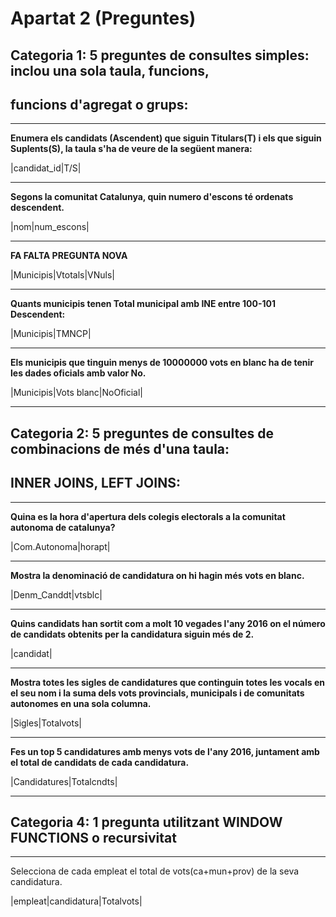Apartat 2 (Preguntes)
=====================

Categoria 1: 5 preguntes de consultes simples: inclou una sola taula, funcions,
-------------------------------------------------------------------------------
funcions d'agregat o grups:
---------------------------
* * *
**Enumera els candidats (Ascendent) que siguin Titulars(T) i els que siguin Suplents(S),
la taula s'ha de veure de la següent manera:**


|candidat_id|T/S|

* * * 
**Segons la comunitat Catalunya, quin numero d'escons té ordenats descendent.**


|nom|num_escons|

* * *
**FA FALTA PREGUNTA NOVA**


|Municipis|Vtotals|VNuls|

* * *
**Quants municipis tenen Total municipal amb INE entre 100-101 Descendent:**


|Municipis|TMNCP|

* * *
**Els municipis que tinguin menys de 10000000 vots en blanc ha de tenir
les dades oficials amb valor No.**

|Municipis|Vots blanc|NoOficial|

* * *
Categoria 2: 5 preguntes de consultes de combinacions de més d'una taula:
-------------------------------------------------------------------------
INNER JOINS, LEFT JOINS:
------------------------
* * *

**Quina es la hora d'apertura dels colegis electorals a la comunitat autonoma
de catalunya?**


|Com.Autonoma|horapt|

* * *
**Mostra la denominació de candidatura on hi hagin més vots en blanc.**


|Denm_Canddt|vtsblc|

* * *
**Quins candidats han sortit com a molt 10 vegades l'any 2016 on
el número de candidats obtenits per la candidatura siguin més de 2.**


|candidat|

* * *
**Mostra totes les sigles de candidatures que continguin totes les vocals en el seu nom i la suma dels vots provincials, municipals i de comunitats autonomes en una sola columna.**


|Sigles|Totalvots|

* * *
**Fes un top 5 candidatures amb menys vots de l'any 2016, juntament amb el total de candidats de cada candidatura.**


|Candidatures|Totalcndts|

* * *
Categoria 4: 1 pregunta utilitzant WINDOW FUNCTIONS o recursivitat
------------------------------------------------------------------
* * *
Selecciona de cada empleat el total de vots(ca+mun+prov) de la seva candidatura.


|empleat|candidatura|Totalvots|


